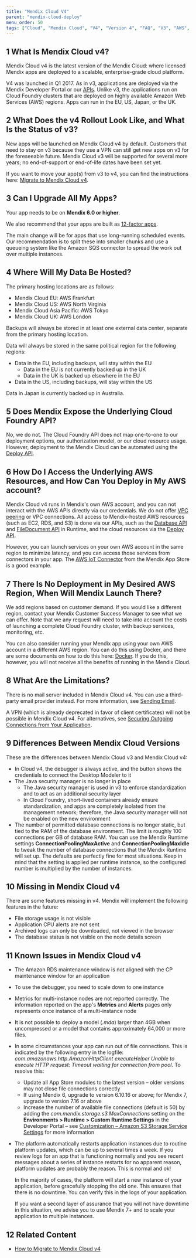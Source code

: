 ```yaml
---
title: "Mendix Cloud V4"
parent: "mendix-cloud-deploy"
menu_order: 50
tags: ["Cloud", "Mendix Cloud", "V4", "Version 4", "FAQ", "V3", "AWS", "Amazon Web Services"]
---
```


## 1 What Is Mendix Cloud v4?

Mendix Cloud v4 is the latest version of the Mendix Cloud: where licensed Mendix apps are deployed to a scalable, enterprise-grade cloud platform.

V4 was launched in Q1 2017. As in v3, applications are deployed via the Mendix Developer Portal or our [APIs](/apidocs-mxsdk/apidocs/deploy-api). Unlike v3, the applications run on Cloud Foundry clusters that are deployed on highly available Amazon Web Services (AWS) regions. Apps can run in the EU, US, Japan, or the UK.

## 2 What Does the v4 Rollout Look Like, and What Is the Status of v3?

New apps will be launched on Mendix Cloud v4 by default. Customers that need to stay on v3 because they use a VPN can still get new apps on v3 for the foreseeable future. Mendix Cloud v3 will be supported for several more years; no end-of-support or end-of-life dates have been set yet.

If you want to move your app(s) from v3 to v4, you can find the instructions here: [Migrate to Mendix Cloud v4](migrating-to-v4).

## 3 Can I Upgrade All My Apps?

Your app needs to be on **Mendix 6.0 or higher**.

We also recommend that your apps are built as [12-factor apps](https://12factor.net/).

The main change will be for apps that use long-running scheduled events. Our recommendation is to split these into smaller chunks and use a queueing system like the Amazon SQS connector to spread the work out over multiple instances. 

## 4 Where Will My Data Be Hosted?

The primary hosting locations are as follows:

*   Mendix Cloud EU: AWS Frankfurt
*   Mendix Cloud US: AWS North Virginia
*   Mendix Cloud Asia Pacific: AWS Tokyo
*   Mendix Cloud UK: AWS London

Backups will always be stored in at least one external data center, separate from the primary hosting location.

Data will always be stored in the same political region for the following regions:

*   Data in the EU, including backups, will stay within the EU
    * Data in the EU is not currently backed up in the UK
    * Data in the UK is backed up elsewhere in the EU
*   Data in the US, including backups, will stay within the US

Data in Japan is currently backed up in Australia.

## 5 Does Mendix Expose the Underlying Cloud Foundry API?

No, we do not. The Cloud Foundry API does not map one-to-one to our deployment options, our authorization model, or our cloud resource usage. However, deployment to the Mendix Cloud can be automated using the [Deploy API](/apidocs-mxsdk/apidocs/deploy-api).

## 6 How Do I Access the Underlying AWS Resources, and How Can You Deploy in My AWS account?

Mendix Cloud v4 runs in Mendix's own AWS account, and you can not interact with the AWS APIs directly via our credentials. We do not offer [VPC peering](http://docs.aws.amazon.com/AmazonVPC/latest/PeeringGuide/Welcome.html) or VPC connections. All access to Mendix-hosted AWS resources (such as EC2, RDS, and S3) is done via our APIs, such as the [Database API](https://apidocs.mendix.com/7/runtime/com/mendix/core/Core.html#retrieveXPathQuery-com.mendix.systemwideinterfaces.core.IContext-java.lang.String-) and [FileDocument API](https://apidocs.mendix.com/7/runtime/com/mendix/core/Core.html#storeFileDocumentContent-com.mendix.systemwideinterfaces.core.IContext-com.mendix.systemwideinterfaces.core.IMendixObject-java.io.InputStream-) in Runtime, and the cloud resources via the [Deploy API](/apidocs-mxsdk/apidocs/deploy-api).

However, you can launch services on your own AWS account in the same region to minimize latency, and you can access those services from connectors in your app. The [AWS IoT Connector](https://appstore.home.mendix.com/link/app/2868/Mendix/AWS-IoT-Connector) from the Mendix App Store is a good example.

## 7 There Is No Deployment in My Desired AWS Region, When Will Mendix Launch There?

We add regions based on customer demand. If you would like a different region, contact your Mendix Customer Success Manager to see what we can offer. Note that we any request will need to take into account the costs of launching a complete Cloud Foundry cluster, with backup services, monitoring, etc. 

You can also consider running your Mendix app using your own AWS account in a different AWS region. You can do this using Docker, and there are some documents on how to do this here: [Docker](docker-deploy). If you do this, however, you will not receive all the benefits of running in the Mendix Cloud.

## 8 What Are the Limitations?

There is no mail server included in Mendix Cloud v4. You can use a third-party email provider instead. For more information, see [Sending Email](sending-email).

A VPN (which is already deprecated in favor of client certificates) will not be possible in Mendix Cloud v4. For alternatives, see [Securing Outgoing Connections from Your Application](securing-outgoing-connections-from-your-application).

## 9 Differences Between Mendix Cloud Versions

These are the differences between Mendix Cloud v3 and Mendix Cloud v4:

* In Cloud v4, the debugger is always active, and the button shows the credentials to connect the Desktop Modeler to it
* The Java security manager is no longer in place
    * The Java security manager is used in v3 to enforce standardization and to act as an additional security layer
    * In Cloud Foundry, short-lived containers already ensure standardization, and apps are completely isolated from the management network; therefore, the Java security manager will not be enabled on the new environment
* The number of permitted database connections is no longer static, but tied to the RAM of the database environment. The limit is roughly 100 connections per GB of database RAM. You can use the Mendix Runtime settings **ConnectionPoolingMaxActive** and **ConnectionPoolingMaxIdle** to tweak the number of database connections that the Mendix Runtime will set up. The defaults are perfectly fine for most situations. Keep in mind that the setting is applied per runtime instance, so the configured number is multiplied by the number of instances.

## 10 Missing in Mendix Cloud v4

There are some features missing in v4. Mendix will implement the following features in the future:

* File storage usage is not visible
* Application CPU alerts are not sent
* Archived logs can only be downloaded, not viewed in the browser
* The database status is not visible on the node details screen

## 11 Known Issues in Mendix Cloud v4

* The Amazon RDS maintenance window is not aligned with the CP maintenance window for an application
* To use the debugger, you need to scale down to one instance
* Metrics for multi-instance nodes are not reported correctly. The information reported on the app's **Metrics** and **Alerts** pages only represents once instance of a multi-instance node
* It is not possible to deploy a model (*.mda*) larger than 4GB when uncompressed or a model that contains approximately 64,000 or more files.
* In some circumstances your app can run out of file connections. This is indicated by the following entry in the logfile: *com.amazonaws.http.AmazonHttpClient executeHelper Unable to execute HTTP request: Timeout waiting for connection from pool*. To resolve this:
    * Update all App Store modules to the latest version – older versions may not close file connections correctly
    * If using Mendix 6, upgrade to version 6.10.16 or above; for Mendix 7, upgrade to version 7.16 or above
    * Increase the number of available file connections (default is 50) by adding the *com.mendix.storage.s3.MaxConnections* setting on the **Environments > Runtime > Custom Runtime Settings** in the Developer Portal – see [Customization – Amazon S3 Storage Service Settings](/refguide/custom-settings#5-amazon-s3-storage-service-settings) for more information
* The platform automatically restarts application instances due to routine platform updates, which can be up to several times a week. If you review logs for an app that is functioning normally and you see recent messages about a series of instance restarts for no apparent reason, platform updates are probably the reason. This is normal and ok!

    In the majority of cases, the platform will start a new instance of your application, before gracefully stopping the old one. This ensures that there is no downtime. You can verify this in the logs of your application.
    
    If you want a second layer of assurance that you will not have downtime in this situation, we advise you to use Mendix 7+ and to scale your application to multiple instances.

## 12 Related Content

* [How to Migrate to Mendix Cloud v4](migrating-to-v4)
